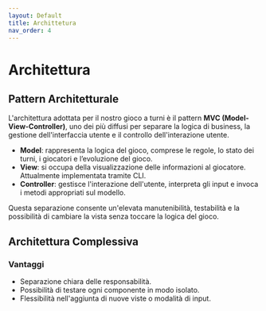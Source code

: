 ```yaml
---
layout: Default
title: Archittetura
nav_order: 4
---
```


# Architettura

## Pattern Architetturale
L'architettura adottata per il nostro gioco a turni è il pattern **MVC (Model-View-Controller)**, uno dei più diffusi per separare la logica di business, la gestione dell'interfaccia utente e il controllo dell'interazione utente.

- **Model**: rappresenta la logica del gioco, comprese le regole, lo stato dei turni, i giocatori e l’evoluzione del gioco.
- **View**: si occupa della visualizzazione delle informazioni al giocatore. Attualmente implementata tramite CLI.
- **Controller**: gestisce l'interazione dell'utente, interpreta gli input e invoca i metodi appropriati sul modello.

Questa separazione consente un'elevata manutenibilità, testabilità e la possibilità di cambiare la vista senza toccare la logica del gioco.

## Architettura Complessiva


### Vantaggi

- Separazione chiara delle responsabilità.
- Possibilità di testare ogni componente in modo isolato.
- Flessibilità nell'aggiunta di nuove viste o modalità di input.